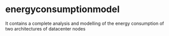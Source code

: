 # energyconsumptionmodel
It contains a complete analysis and modelling of the energy consumption of two architectures of datacenter nodes
